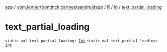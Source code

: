 [app](../../../index.md) / [com.lennertbontinck.carmeetsandroidapp](../../index.md) / [R](../index.md) / [id](index.md) / [text_partial_loading](./text_partial_loading.md)

# text_partial_loading

`static val text_partial_loading: `[`Int`](https://kotlinlang.org/api/latest/jvm/stdlib/kotlin/-int/index.html)
`static val text_partial_loading: `[`Int`](https://kotlinlang.org/api/latest/jvm/stdlib/kotlin/-int/index.html)